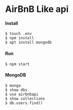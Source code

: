 AirBnB Like api
=====================

#### Install

```
$ touch .env
$ npm install
$ apt install mongodb
```
#### Run

```
$ npm start
```

#### MongoDB
```
$ mongo
$ show dbs
$ use airbnbapi
$ show collections
$ db.users.find()
```